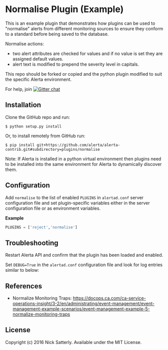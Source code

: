 Normalise Plugin (Example)
==========================

This is an example plugin that demonstrates how plugins can be used
to "normalise" alerts from different monitoring sources to ensure
they conform to a standard before being saved to the database.

Normalise actions:

  * two alert attributes are checked for values and if no value is set they are assigned default values.
  * alert text is modified to prepend the severity level in capitals.

This repo should be forked or copied and the python plugin modified to suit
the specific Alerta environment.

For help, join [![Gitter chat](https://badges.gitter.im/alerta/chat.png)](https://gitter.im/alerta/chat)

Installation
------------

Clone the GitHub repo and run:

    $ python setup.py install

Or, to install remotely from GitHub run:

    $ pip install git+https://github.com/alerta/alerta-contrib.git#subdirectory=plugins/normalise

Note: If Alerta is installed in a python virtual environment then plugins
need to be installed into the same environment for Alerta to dynamically
discover them.

Configuration
-------------

Add `normalise` to the list of enabled `PLUGINS` in `alertad.conf` server
configuration file and set plugin-specific variables either in the
server configuration file or as environment variables.

**Example**

```python
PLUGINS = ['reject','normalise']
```

Troubleshooting
---------------

Restart Alerta API and confirm that the plugin has been loaded and enabled.

Set `DEBUG=True` in the `alertad.conf` configuration file and look for log
entries similar to below:


References
----------

  * Normalize Monitoring Traps: https://docops.ca.com/ca-service-operations-insight/3-2/en/administrating/event-management/event-management-example-scenarios/event-management-example-5-normalize-monitoring-traps

License
-------

Copyright (c) 2016 Nick Satterly. Available under the MIT License.
